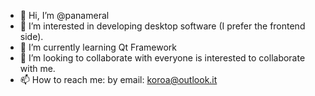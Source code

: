 - 👋 Hi, I’m @panameral
- 👀 I’m interested in developing desktop software (I prefer the frontend side).
- 🌱 I’m currently learning Qt Framework
- 💞️ I’m looking to collaborate with everyone is interested to collaborate with me.
- 📫 How to reach me: by email: koroa@outlook.it

